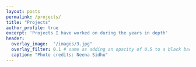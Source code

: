 ```yaml
---
layout: posts
permalink: /projects/
title: "Projects"
author_profile: true
excerpt: 'Projects I have worked on during the years in depth'
header:
  overlay_image:  "/images/3.jpg"
  overlay_filter: 0.1 # same as adding an opacity of 0.5 to a black background
  caption: "Photo credits: Neena Sidhu"
---
```


